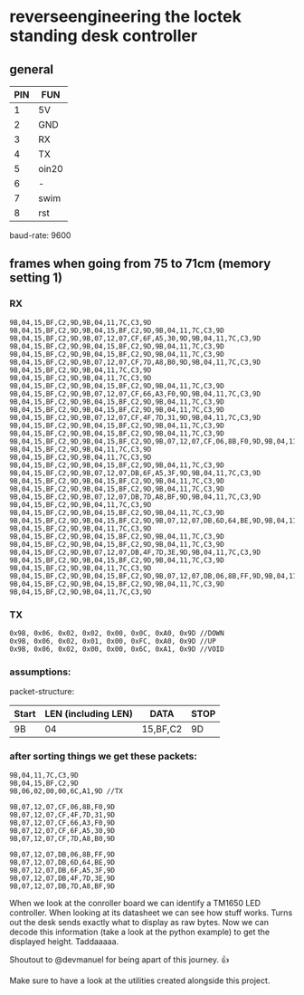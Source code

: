 # reverseengineering the loctek standing desk controller

## general

| PIN | FUN |
| --- | --- |
| 1   | 5V   |
| 2   | GND   |
| 3   | RX   |
| 4   | TX   |
| 5   | oin20  |
| 6   | -   |
| 7   | swim   |
| 8   | rst   |

baud-rate: 9600

## frames when going from 75 to 71cm (memory setting 1)
### RX
```
9B,04,15,BF,C2,9D,9B,04,11,7C,C3,9D
9B,04,15,BF,C2,9D,9B,04,15,BF,C2,9D,9B,04,11,7C,C3,9D
9B,04,15,BF,C2,9D,9B,07,12,07,CF,6F,A5,30,9D,9B,04,11,7C,C3,9D
9B,04,15,BF,C2,9D,9B,04,15,BF,C2,9D,9B,04,11,7C,C3,9D
9B,04,15,BF,C2,9D,9B,04,15,BF,C2,9D,9B,04,11,7C,C3,9D
9B,04,15,BF,C2,9D,9B,07,12,07,CF,7D,A8,B0,9D,9B,04,11,7C,C3,9D
9B,04,15,BF,C2,9D,9B,04,11,7C,C3,9D
9B,04,15,BF,C2,9D,9B,04,11,7C,C3,9D
9B,04,15,BF,C2,9D,9B,04,15,BF,C2,9D,9B,04,11,7C,C3,9D
9B,04,15,BF,C2,9D,9B,07,12,07,CF,66,A3,F0,9D,9B,04,11,7C,C3,9D
9B,04,15,BF,C2,9D,9B,04,15,BF,C2,9D,9B,04,11,7C,C3,9D
9B,04,15,BF,C2,9D,9B,04,15,BF,C2,9D,9B,04,11,7C,C3,9D
9B,04,15,BF,C2,9D,9B,07,12,07,CF,4F,7D,31,9D,9B,04,11,7C,C3,9D
9B,04,15,BF,C2,9D,9B,04,15,BF,C2,9D,9B,04,11,7C,C3,9D
9B,04,15,BF,C2,9D,9B,04,15,BF,C2,9D,9B,04,11,7C,C3,9D
9B,04,15,BF,C2,9D,9B,04,15,BF,C2,9D,9B,07,12,07,CF,06,8B,F0,9D,9B,04,11,7C,C3,9D
9B,04,15,BF,C2,9D,9B,04,11,7C,C3,9D
9B,04,15,BF,C2,9D,9B,04,11,7C,C3,9D
9B,04,15,BF,C2,9D,9B,04,15,BF,C2,9D,9B,04,11,7C,C3,9D
9B,04,15,BF,C2,9D,9B,07,12,07,DB,6F,A5,3F,9D,9B,04,11,7C,C3,9D
9B,04,15,BF,C2,9D,9B,04,15,BF,C2,9D,9B,04,11,7C,C3,9D
9B,04,15,BF,C2,9D,9B,04,15,BF,C2,9D,9B,04,11,7C,C3,9D
9B,04,15,BF,C2,9D,9B,07,12,07,DB,7D,A8,BF,9D,9B,04,11,7C,C3,9D
9B,04,15,BF,C2,9D,9B,04,11,7C,C3,9D
9B,04,15,BF,C2,9D,9B,04,15,BF,C2,9D,9B,04,11,7C,C3,9D
9B,04,15,BF,C2,9D,9B,04,15,BF,C2,9D,9B,07,12,07,DB,6D,64,BE,9D,9B,04,11,7C,C3,9D
9B,04,15,BF,C2,9D,9B,04,11,7C,C3,9D
9B,04,15,BF,C2,9D,9B,04,15,BF,C2,9D,9B,04,11,7C,C3,9D
9B,04,15,BF,C2,9D,9B,04,15,BF,C2,9D,9B,04,11,7C,C3,9D
9B,04,15,BF,C2,9D,9B,07,12,07,DB,4F,7D,3E,9D,9B,04,11,7C,C3,9D
9B,04,15,BF,C2,9D,9B,04,15,BF,C2,9D,9B,04,11,7C,C3,9D
9B,04,15,BF,C2,9D,9B,04,11,7C,C3,9D
9B,04,15,BF,C2,9D,9B,04,15,BF,C2,9D,9B,07,12,07,DB,06,8B,FF,9D,9B,04,11,7C,C3,9D
9B,04,15,BF,C2,9D,9B,04,15,BF,C2,9D,9B,04,11,7C,C3,9D
9B,04,15,BF,C2,9D,9B,04,11,7C,C3,9D
````
### TX 
```
0x9B, 0x06, 0x02, 0x02, 0x00, 0x0C, 0xA0, 0x9D //DOWN
0x9B, 0x06, 0x02, 0x01, 0x00, 0xFC, 0xA0, 0x9D //UP
0x9B, 0x06, 0x02, 0x00, 0x00, 0x6C, 0xA1, 0x9D //VOID
```


### assumptions:
packet-structure:

| Start | LEN (including LEN) | DATA | STOP |
| --- | --- | --- | --- |
| 9B | 04 | 15,BF,C2 | 9D |

### after sorting things we get these packets:

```
9B,04,11,7C,C3,9D
9B,04,15,BF,C2,9D
9B,06,02,00,00,6C,A1,9D //TX

9B,07,12,07,CF,06,8B,F0,9D
9B,07,12,07,CF,4F,7D,31,9D
9B,07,12,07,CF,66,A3,F0,9D
9B,07,12,07,CF,6F,A5,30,9D
9B,07,12,07,CF,7D,A8,B0,9D

9B,07,12,07,DB,06,8B,FF,9D
9B,07,12,07,DB,6D,64,BE,9D
9B,07,12,07,DB,6F,A5,3F,9D
9B,07,12,07,DB,4F,7D,3E,9D
9B,07,12,07,DB,7D,A8,BF,9D
```
When we look at the conroller board we can
identify a TM1650 LED controller. When looking at its
datasheet we can see how stuff works. Turns out the desk sends exactly
what to display as raw bytes. Now we can decode this information
(take a look at the python example) to get the displayed height.
Taddaaaaa.

Shoutout to @devmanuel for being apart of this journey. 👍


Make sure to have a look at the utilities created alongside this project.
